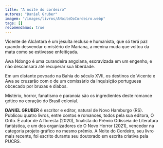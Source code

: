 ```yaml
---
title: "A noite do cordeiro"
autores: "Daniel Gruber"
imagem: "/images/livros/ANoiteDoCordeiro.webp"
tags: []
recomendamos: true
---
```


Vicente de Alcântara é um jesuíta recluso e humanista, que só terá paz quando desvendar o mistério de Mariana, a menina muda que voltou da mata como se estivesse enfeitiçada.

Awa Ndongo é uma curandeira angolana, escravizada em um
engenho, e não descansará até recuperar sua liberdade.

Em um distante povoado na Bahia do século XVII, os destinos de Vicente e Awa se cruzarão com o de um comissário da Inquisição portuguesa obcecado por bruxas e diabos.

Mistério, horror, fanatismo e paranoia são os ingredientes deste romance gótico no coração do Brasil colonial.

**DANIEL GRUBER** é escritor e editor, natural de Novo Hamburgo (RS). Publicou quatro livros, entre contos e romances, todos pela sua editora, O Grifo. É autor de A floresta (2020), finalista do Prêmio Odisseia de Literatura fantástica, e um dos organizadores de O Novo Horror (2021), vencedor na categoria projeto gráfico no mesmo prêmio. A Noite do Cordeiro, seu livro mais recente, foi escrito durante seu doutorado em escrita criativa pela PUCRS.
